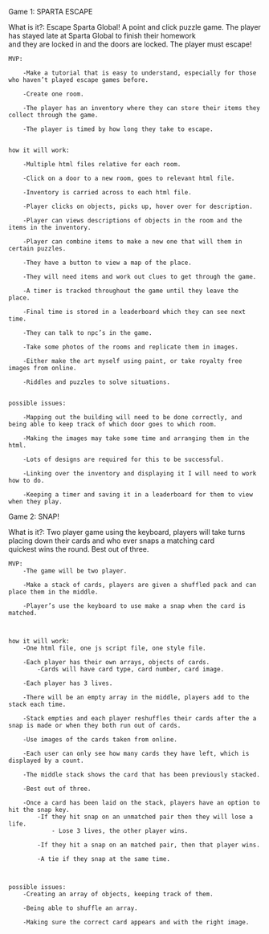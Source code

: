 Game 1: SPARTA ESCAPE

What is it?:
	Escape Sparta Global! A point and click puzzle game. The player has stayed late at Sparta Global to finish their homework 	
	and they are locked in and the doors are locked. The player must escape!

	MVP:

		-Make a tutorial that is easy to understand, especially for those who haven’t played escape games before.	

		-Create one room.
		
		-The player has an inventory where they can store their items they collect through the game.
		
		-The player is timed by how long they take to escape.
		
	
	how it will work:
		
		-Multiple html files relative for each room.
			
		-Click on a door to a new room, goes to relevant html file.
			
		-Inventory is carried across to each html file.
			
		-Player clicks on objects, picks up, hover over for description.

		-Player can views descriptions of objects in the room and the items in the inventory.

		-Player can combine items to make a new one that will them in certain puzzles.
			
		-They have a button to view a map of the place.
		
		-They will need items and work out clues to get through the game.
		
		-A timer is tracked throughout the game until they leave the place.
		
		-Final time is stored in a leaderboard which they can see next time.
			
		-They can talk to npc’s in the game.
		
		-Take some photos of the rooms and replicate them in images.
		
		-Either make the art myself using paint, or take royalty free images from online.

		-Riddles and puzzles to solve situations.


	possible issues:	

		-Mapping out the building will need to be done correctly, and being able to keep track of which door goes to which room.
	
		-Making the images may take some time and arranging them in the html.

		-Lots of designs are required for this to be successful.

		-Linking over the inventory and displaying it I will need to work how to do.

		-Keeping a timer and saving it in a leaderboard for them to view when they play.


Game 2: SNAP!

What is it?:
	Two player game using the keyboard, players will take turns placing down their cards and who ever snaps a matching card 	
	quickest wins the round. Best out of three.

	MVP:
		-The game will be two player.
		
		-Make a stack of cards, players are given a shuffled pack and can place them in the middle.

		-Player’s use the keyboard to use make a snap when the card is matched.


	
	how it will work:
		-One html file, one js script file, one style file.
		
		-Each player has their own arrays, objects of cards.
			-Cards will have card type, card number, card image.

		-Each player has 3 lives.
		
		-There will be an empty array in the middle, players add to the stack each time.

		-Stack empties and each player reshuffles their cards after the a snap is made or when they both run out of cards.

		-Use images of the cards taken from online.
		
		-Each user can only see how many cards they have left, which is displayed by a count.

		-The middle stack shows the card that has been previously stacked.

		-Best out of three.

		-Once a card has been laid on the stack, players have an option to hit the snap key.
			-If they hit snap on an unmatched pair then they will lose a life.
				- Lose 3 lives, the other player wins.

			-If they hit a snap on an matched pair, then that player wins.

			-A tie if they snap at the same time.

	
	
	possible issues:
		-Creating an array of objects, keeping track of them.
		
		-Being able to shuffle an array.

		-Making sure the correct card appears and with the right image.
		